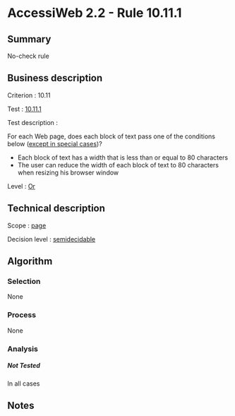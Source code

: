 # AccessiWeb 2.2 - Rule 10.11.1

## Summary

No-check rule

## Business description

Criterion : 10.11

Test : [10.11.1](http://www.accessiweb.org/index.php/accessiweb-22-english-version.html#test-10-11-1)

Test description :

For each Web page, does each block of text pass one of the conditions
below ([except in special
cases](http://www.accessiweb.org/index.php/glossary-76.html#cpCrit10-11 "Special cases for criterion 10.11"))?

-   Each block of text has a width that is less than or equal to 80
    characters
-   The user can reduce the width of each block of text to 80 characters
    when resizing his browser window

Level : [Or](/en/category/rules-design/accessiweb-11/level/or)

## Technical description

Scope : [page](/en/category/rules-design/accessiweb-11/scope/page)

Decision level :
[semidecidable](/en/category/rules-design/accessiweb-11/decision-level/semidecidable)

## Algorithm

### Selection

None

### Process

None

### Analysis

##### Not Tested

In all cases

## Notes


